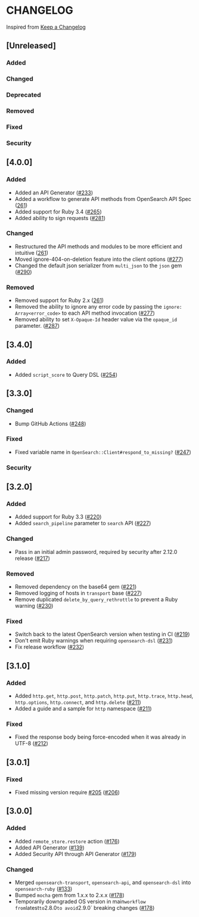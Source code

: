 # CHANGELOG
Inspired from [Keep a Changelog](https://keepachangelog.com/en/1.0.0/)

## [Unreleased]
### Added
### Changed
### Deprecated
### Removed
### Fixed
### Security

## [4.0.0]
### Added
- Added an API Generator ([#233](https://github.com/opensearch-project/opensearch-ruby/issues/233))
- Added a workflow to generate API methods from OpenSearch API Spec ([261](https://github.com/opensearch-project/opensearch-ruby/pull/261))
- Added support for Ruby 3.4 ([#265](https://github.com/opensearch-project/opensearch-ruby/pull/265))
- Added ability to sign requests ([#281](https://github.com/opensearch-project/opensearch-ruby/pull/281))
### Changed
- Restructured the API methods and modules to be more efficient and intuitive ([261](https://github.com/opensearch-project/opensearch-ruby/pull/261))
- Moved ignore-404-on-deletion feature into the client options ([#277](https://github.com/opensearch-project/opensearch-ruby/pull/277))
- Changed the default json serializer from `multi_json` to the `json` gem ([#290](https://github.com/opensearch-project/opensearch-ruby/pull/290))
### Removed
- Removed support for Ruby 2.x ([261](https://github.com/opensearch-project/opensearch-ruby/pull/261))
- Removed the ability to ignore any error code by passing the `ignore: Array<error_code>` to each API method invocation ([#277](https://github.com/opensearch-project/opensearch-ruby/pull/277))
- Removed ability to set `X-Opaque-Id` header value via the `opaque_id` parameter. ([#287](https://github.com/opensearch-project/opensearch-ruby/pull/287))

## [3.4.0]
### Added
- Added `script_score` to Query DSL ([#254](https://github.com/opensearch-project/opensearch-ruby/pull/254))

## [3.3.0]
### Changed
- Bump GitHub Actions ([#248](https://github.com/opensearch-project/opensearch-ruby/pull/248))
### Fixed
- Fixed variable name in `OpenSearch::Client#respond_to_missing?` ([#247](https://github.com/opensearch-project/opensearch-ruby/pull/247))
### Security

## [3.2.0]
### Added
- Added support for Ruby 3.3 ([#220](https://github.com/opensearch-project/opensearch-ruby/pull/220))
- Added `search_pipeline` parameter to `search` API ([#227](https://github.com/opensearch-project/opensearch-ruby/pull/227))
### Changed
- Pass in an initial admin password, required by security after 2.12.0 release ([#217](https://github.com/opensearch-project/opensearch-ruby/issues/217))
### Removed
- Removed dependency on the base64 gem ([#221](https://github.com/opensearch-project/opensearch-ruby/pull/221))
- Removed logging of hosts in `transport` base ([#227](https://github.com/opensearch-project/opensearch-ruby/pull/227))
- Remove duplicated `delete_by_query_rethrottle` to prevent a Ruby warning ([#230](https://github.com/opensearch-project/opensearch-ruby/issues/230))

### Fixed
- Switch back to the latest OpenSearch version when testing in CI ([#219](https://github.com/opensearch-project/opensearch-ruby/pull/219))
- Don't emit Ruby warnings when requiring `opensearch-dsl` ([#231](https://github.com/opensearch-project/opensearch-ruby/issues/231))
- Fix release workflow ([#232](https://github.com/opensearch-project/opensearch-ruby/issues/232))

## [3.1.0]
### Added
- Added `http.get`, `http.post`, `http.patch`, `http.put`, `http.trace`, `http.head`, `http.options`, `http.connect`, and `http.delete`  ([#211](https://github.com/opensearch-project/opensearch-ruby/pull/211))
- Added a guide and a sample for `http` namespace ([#211](https://github.com/opensearch-project/opensearch-ruby/pull/211))
### Fixed
- Fixed the response body being force-encoded when it was already in UTF-8 ([#212](https://github.com/opensearch-project/opensearch-ruby/issues/212))

## [3.0.1]
### Fixed
- Fixed missing version require [#205](https://github.com/opensearch-project/opensearch-ruby/issues/205) ([#206](https://github.com/opensearch-project/opensearch-ruby/pull/206))

## [3.0.0]
### Added
- Added `remote_store.restore` action ([#176](https://github.com/opensearch-project/opensearch-ruby/pull/176))
- Added API Generator ([#139](https://github.com/opensearch-project/opensearch-ruby/issues/139))
- Added Security API through API Generator ([#179](https://github.com/opensearch-project/opensearch-ruby/pull/179))
### Changed
- Merged `opensearch-transport`, `opensearch-api`, and `opensearch-dsl` into `opensearch-ruby` ([#133](https://github.com/opensearch-project/opensearch-ruby/issues/133))
- Bumped `mocha` gem from 1.x.x to 2.x.x ([#178](https://github.com/opensearch-project/opensearch-ruby/pull/178))
- Temporarily downgraded OS version in main` workflow from `latest` to `2.8.0` to avoid `2.9.0` breaking changes ([#178](https://github.com/opensearch-project/opensearch-ruby/pull/178))

